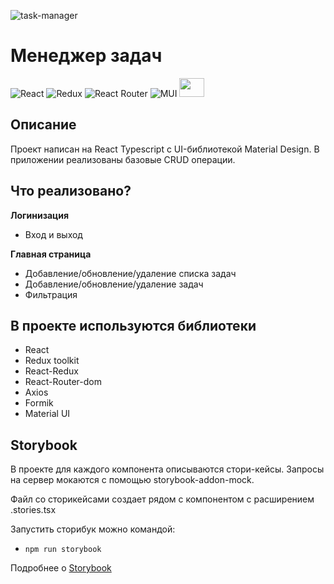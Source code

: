 ![task-manager](https://user-images.githubusercontent.com/108129716/232459879-a3fcdfcf-98e5-4e4a-a1e0-77bcf03491f5.gif)

# Менеджер задач

![React](https://img.shields.io/badge/react-%2320232a.svg?style=for-the-badge&logo=react&logoColor=%2361DAFB)
![Redux](https://img.shields.io/badge/redux-%23593d88.svg?style=for-the-badge&logo=redux&logoColor=white)
![React Router](https://img.shields.io/badge/React_Router-CA4245?style=for-the-badge&logo=react-router&logoColor=white)
![MUI](https://img.shields.io/badge/MUI-%230081CB.svg?style=for-the-badge&logo=mui&logoColor=white)
<img src="https://camo.githubusercontent.com/47de54deba036c05a099df8357536de66379c93b53421ea87d777114aa60402b/68747470733a2f2f696d672e737461636b73686172652e696f2f736572766963652f383834362f707265766965772e706e67" width='40' height='30' />


## Описание
Проект написан на React Typescript с UI-библиотекой Material Design. В приложении реализованы базовые CRUD операции.

## Что реализовано?
**Логинизация**
- Вход и выход

**Главная страница**
- Добавление/обновление/удаление списка задач
- Добавление/обновление/удаление задач
- Фильтрация


## В проекте используются библиотеки
- React
- Redux toolkit
- React-Redux
- React-Router-dom
- Axios
- Formik
- Material UI
  
## Storybook

В проекте для каждого компонента описываются стори-кейсы.
Запросы на сервер мокаются с помощью storybook-addon-mock.

Файл со сторикейсами создает рядом с компонентом с расширением .stories.tsx

Запустить сторибук можно командой:
- `npm run storybook`

Подробнее о [Storybook](/docs/storybook.md)
